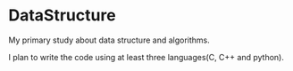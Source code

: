 # DataStructure
My primary study about data structure and algorithms.

I plan to write the code using at least three languages(C, C++ and python).
